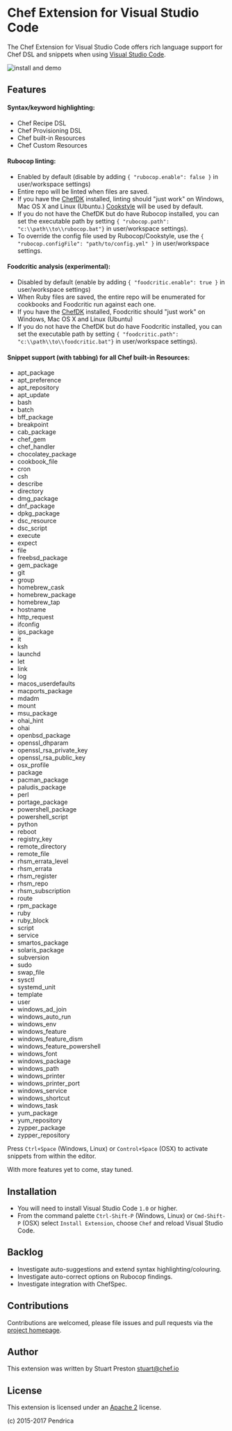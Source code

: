 # Chef Extension for Visual Studio Code

The Chef Extension for Visual Studio Code offers rich language support for Chef DSL and snippets when using [Visual Studio Code](http://code.visualstudio.com).

![install and demo](https://github.com/pendrica/vscode-chef/raw/master/images/vscode-chef-install.gif)

## Features
#### Syntax/keyword highlighting:
 * Chef Recipe DSL
 * Chef Provisioning DSL
 * Chef built-in Resources
 * Chef Custom Resources

#### Rubocop linting:
 * Enabled by default (disable by adding ```{ "rubocop.enable": false }``` in user/workspace settings)
 * Entire repo will be linted when files are saved.
 * If you have the [ChefDK](http://downloads.chef.io/chef-dk) installed, linting should "just work" on Windows, Mac OS X and Linux (Ubuntu.) [Cookstyle](https://github.com/chef/cookstyle) will be used by default.
 * If you do not have the ChefDK but do have Rubocop installed, you can set the executable path by setting ```{ "rubocop.path": "c:\\path\\to\\rubocop.bat"}``` in user/workspace settings).
 * To override the config file used by Rubocop/Cookstyle, use the ```{ "rubocop.configFile": "path/to/config.yml" }``` in user/workspace settings.

#### Foodcritic analysis (experimental):
 * Disabled by default (enable by adding ```{ "foodcritic.enable": true }``` in user/workspace settings)
 * When Ruby files are saved, the entire repo will be enumerated for cookbooks and Foodcritic run against each one.
 * If you have the [ChefDK](http://downloads.chef.io/chef-dk) installed, Foodcritic should "just work" on Windows, Mac OS X and Linux (Ubuntu)
 * If you do not have the ChefDK but do have Foodcritic installed, you can set the executable path by setting ```{ "foodcritic.path": "c:\\path\\to\\foodcritic.bat"}``` in user/workspace settings).

#### Snippet support (with tabbing) for all Chef built-in Resources:
 * apt_package
 * apt_preference
 * apt_repository
 * apt_update
 * bash
 * batch
 * bff_package
 * breakpoint
 * cab_package
 * chef_gem
 * chef_handler
 * chocolatey_package
 * cookbook_file
 * cron
 * csh
 * describe
 * directory
 * dmg_package
 * dnf_package
 * dpkg_package
 * dsc_resource
 * dsc_script
 * execute
 * expect
 * file
 * freebsd_package
 * gem_package
 * git
 * group
 * homebrew_cask
 * homebrew_package
 * homebrew_tap
 * hostname
 * http_request
 * ifconfig
 * ips_package
 * it
 * ksh
 * launchd
 * let
 * link
 * log
 * macos_userdefaults
 * macports_package
 * mdadm
 * mount
 * msu_package
 * ohai_hint
 * ohai
 * openbsd_package
 * openssl_dhparam
 * openssl_rsa_private_key
 * openssl_rsa_public_key
 * osx_profile
 * package
 * pacman_package
 * paludis_package
 * perl
 * portage_package
 * powershell_package
 * powershell_script
 * python
 * reboot
 * registry_key
 * remote_directory
 * remote_file
 * rhsm_errata_level
 * rhsm_errata
 * rhsm_register
 * rhsm_repo
 * rhsm_subscription
 * route
 * rpm_package
 * ruby
 * ruby_block
 * script
 * service
 * smartos_package
 * solaris_package
 * subversion
 * sudo
 * swap_file
 * sysctl
 * systemd_unit
 * template
 * user
 * windows_ad_join
 * windows_auto_run
 * windows_env
 * windows_feature
 * windows_feature_dism
 * windows_feature_powershell
 * windows_font
 * windows_package
 * windows_path
 * windows_printer
 * windows_printer_port
 * windows_service
 * windows_shortcut
 * windows_task
 * yum_package
 * yum_repository
 * zypper_package
 * zypper_repository

 Press ```Ctrl+Space``` (Windows, Linux) or ```Control+Space``` (OSX) to activate snippets from within the editor.

 With more features yet to come, stay tuned.

## Installation

 * You will need to install Visual Studio Code `1.0` or higher.
 * From the command palette ```Ctrl-Shift-P``` (Windows, Linux) or ```Cmd-Shift-P``` (OSX) select `Install Extension`, choose `Chef` and reload Visual Studio Code.  

## Backlog

 * Investigate auto-suggestions and extend syntax highlighting/colouring.
 * Investigate auto-correct options on Rubocop findings.
 * Investigate integration with ChefSpec.

## Contributions

Contributions are welcomed, please file issues and pull requests via the [project homepage](https://github.com/pendrica/vscode-chef).

## Author

This extension was written by Stuart Preston [stuart@chef.io](https://github.com/pendrica/vscode-chef/blob/master/stuart@chef.io)

## License
This extension is licensed under an [Apache 2](https://github.com/pendrica/vscode-chef/blob/master/LICENSE.md) license.

(c) 2015-2017 Pendrica
